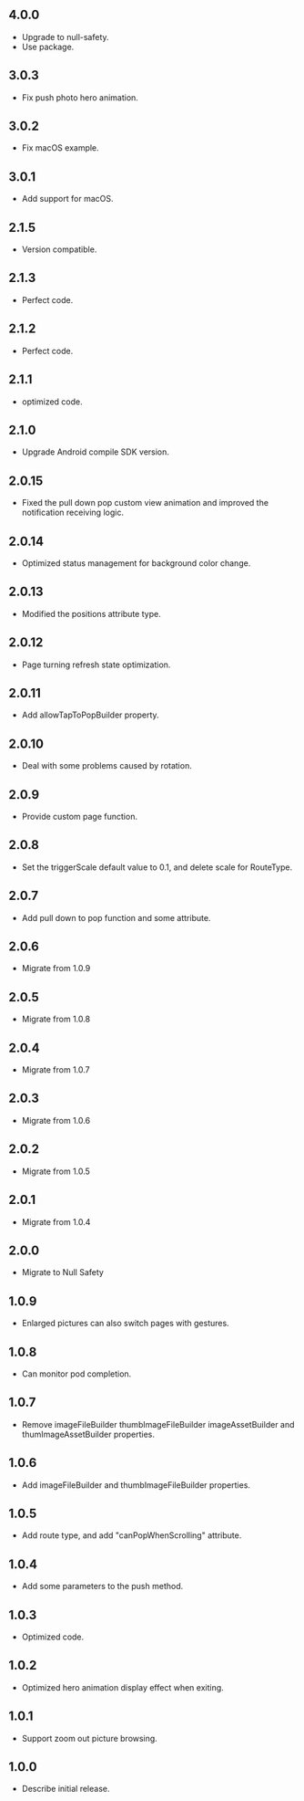## 4.0.0

* Upgrade to null-safety.
* Use package.

## 3.0.3

* Fix push photo hero animation.

## 3.0.2

* Fix macOS example.

## 3.0.1

* Add support for macOS.

## 2.1.5

* Version compatible.

## 2.1.3

* Perfect code.

## 2.1.2

* Perfect code.

## 2.1.1

* optimized code.

## 2.1.0

* Upgrade Android compile SDK version.

## 2.0.15

* Fixed the pull down pop custom view animation and improved the notification receiving logic.

## 2.0.14

* Optimized status management for background color change.

## 2.0.13

* Modified the positions attribute type.

## 2.0.12

* Page turning refresh state optimization.

## 2.0.11

* Add allowTapToPopBuilder property.

## 2.0.10

* Deal with some problems caused by rotation.

## 2.0.9

* Provide custom page function.

## 2.0.8

* Set the triggerScale default value to 0.1, and delete scale for RouteType.

## 2.0.7

* Add pull down to pop function and some attribute.

## 2.0.6

* Migrate from 1.0.9

## 2.0.5

* Migrate from 1.0.8

## 2.0.4

* Migrate from 1.0.7

## 2.0.3

* Migrate from 1.0.6

## 2.0.2

* Migrate from 1.0.5

## 2.0.1

* Migrate from 1.0.4

## 2.0.0

* Migrate to Null Safety

## 1.0.9

* Enlarged pictures can also switch pages with gestures.

## 1.0.8

* Can monitor pod completion.

## 1.0.7

* Remove imageFileBuilder thumbImageFileBuilder imageAssetBuilder and thumImageAssetBuilder
  properties.

## 1.0.6

* Add imageFileBuilder and thumbImageFileBuilder properties.

## 1.0.5

* Add route type, and add "canPopWhenScrolling" attribute.

## 1.0.4

* Add some parameters to the push method.

## 1.0.3

* Optimized code.

## 1.0.2

* Optimized hero animation display effect when exiting.

## 1.0.1

* Support zoom out picture browsing.

## 1.0.0

* Describe initial release.
